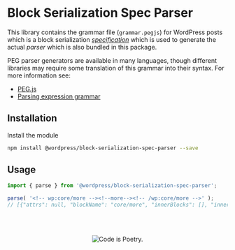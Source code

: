 # Block Serialization Spec Parser

This library contains the grammar file (`grammar.pegjs`) for WordPress posts which is a block serialization [_specification_](../../docs/grammar.md) which is used to generate the actual _parser_ which is also bundled in this package.

PEG parser generators are available in many languages, though different libraries may require some translation of this grammar into their syntax. For more information see:

* [PEG.js](https://pegjs.org)
* [Parsing expression grammar](https://en.wikipedia.org/wiki/Parsing_expression_grammar)

## Installation

Install the module

```bash
npm install @wordpress/block-serialization-spec-parser --save
```

## Usage

```js
import { parse } from '@wordpress/block-serialization-spec-parser';

parse( '<!-- wp:core/more --><!--more--><!-- /wp:core/more -->' );
// [{"attrs": null, "blockName": "core/more", "innerBlocks": [], "innerHTML": "<!--more-->"}]
```

<br/><br/><p align="center"><img src="https://s.w.org/style/images/codeispoetry.png?1" alt="Code is Poetry." /></p>
